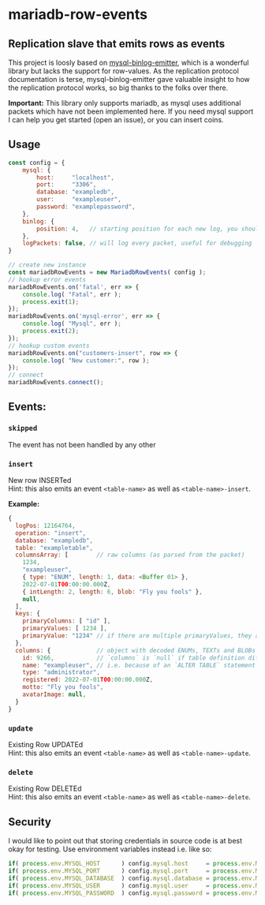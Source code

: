 # mariadb-row-events
## Replication slave that emits rows as events 

This project is loosly based on [mysql-binlog-emitter](https://github.com/p80-ch/mysql-binlog-emitter), which is a wonderful library but lacks the support for row-values.
As the replication protocol documentation is terse, mysql-binlog-emitter gave valuable insight to how the replication protocol works, so big thanks to the folks over there.

__Important:__ This library only supports mariadb, as mysql uses additional packets which have not been implemented here. If you need mysql support I can help you get started (open an issue), or you can insert coins.

## Usage
```javascript
const config = {
    mysql: {
        host:     "localhost",
        port:     "3306",
        database: "exampledb",
        user:     "exampleuser",
        password: "examplepassword",
    },
    binlog: {
        position: 4,   // starting position for each new log, you should store the last value of that (available as packet.logPos),
    },
    logPackets: false, // will log every packet, useful for debugging
}

// create new instance
const mariadbRowEvents = new MariadbRowEvents( config );
// hookup error events
mariadbRowEvents.on('fatal', err => {
    console.log( "Fatal", err );
    process.exit(1);
});
mariadbRowEvents.on('mysql-error', err => {
    console.log( "Mysql", err );
    process.exit(2);
});
// hookup custom events
mariadbRowEvents.on("customers-insert", row => {
    console.log( "New customer:", row );
});
// connect
mariadbRowEvents.connect();
```

## Events:
### `skipped`
The event has not been handled by any other

### `insert`
New row INSERTed  
Hint: this also emits an event `<table-name>` as well as `<table-name>-insert`.

__Example:__
```javascript
{
  logPos: 12164764,
  operation: "insert",
  database: "exampledb",
  table: "exampletable",
  columnsArray: [        // raw columns (as parsed from the packet)
    1234,
    "exampleuser",
    { type: "ENUM", length: 1, data: <Buffer 01> },
    2022-07-01T00:00:00.000Z,
    { intLength: 2, length: 6, blob: "Fly you fools" },
    null,
  ],
  keys: {
    primaryColumns: [ "id" ],
    primaryValues: [ 1234 ],
    primaryValue: "1234" // if there are multiple primaryValues, they are joined by `-`.
  },
  columns: {             // object with decoded ENUMs, TEXTs and BLOBs ...
    id: 9266,            // `columns` is `null` if table definition differs from this record
    name: "exampleuser", // i.e. because of an `ALTER TABLE` statement in between
    type: "administrator",
    registered: 2022-07-01T00:00:00.000Z,
    motto: "Fly you fools",
    avatarImage: null,
  }
}
```

### `update`
Existing Row UPDATEd  
Hint: this also emits an event `<table-name>` as well as `<table-name>-update`.

### `delete`
Existing Row DELETEd  
Hint: this also emits an event `<table-name>` as well as `<table-name>-delete`.

## Security
I would like to point out that storing credentials in source code is at best okay for testing. Use environment variables instead i.e. like so:
```javascript
if( process.env.MYSQL_HOST      ) config.mysql.host     = process.env.MYSQL_HOST;
if( process.env.MYSQL_PORT      ) config.mysql.port     = process.env.MYSQL_PORT;
if( process.env.MYSQL_DATABASE  ) config.mysql.database = process.env.MYSQL_DATABASE;
if( process.env.MYSQL_USER      ) config.mysql.user     = process.env.MYSQL_USER;
if( process.env.MYSQL_PASSWORD  ) config.mysql.password = process.env.MYSQL_PASSWORD;
```

